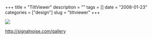 +++
title = "TiltViewer"
description = ""
tags = []
date = "2008-01-23"
categories = ["design"]
slug = "tiltviewer"
+++


 

  <div id="screens-thumbs" class="clearfix">
    <div class="txt-center" id="design-submission"><a href="http://signalnoise.com/gallery"><img id='bluga-thumbnail-1085' class='bluga-thumbnail large' src='http://media.konigi.com/bluga/
wt47f281fecc6f0_0.jpg'/></a></div>  
  </div>   
<p><a href="http://signalnoise.com/gallery">http://signalnoise.com/gallery</a></p>




